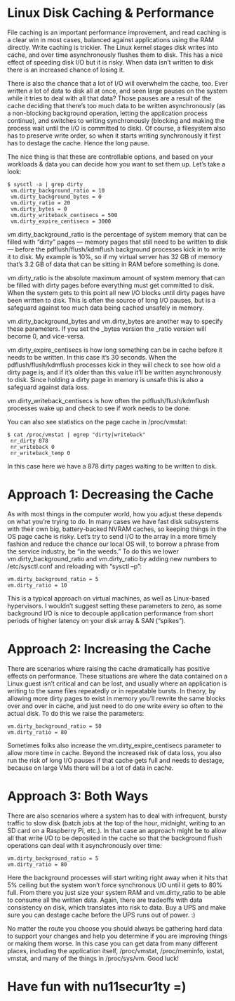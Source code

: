 # Linux Disk Caching & Performance
File caching is an important performance improvement, and read caching is a clear win in most cases, balanced against applications using the RAM directly. Write caching is trickier. The Linux kernel stages disk writes into cache, and over time asynchronously flushes them to disk. This has a nice effect of speeding disk I/O but it is risky. When data isn’t written to disk there is an increased chance of losing it.

There is also the chance that a lot of I/O will overwhelm the cache, too. Ever written a lot of data to disk all at once, and seen large pauses on the system while it tries to deal with all that data? Those pauses are a result of the cache deciding that there’s too much data to be written asynchronously (as a non-blocking background operation, letting the application process continue), and switches to writing synchronously (blocking and making the process wait until the I/O is committed to disk). Of course, a filesystem also has to preserve write order, so when it starts writing synchronously it first has to destage the cache. Hence the long pause.

The nice thing is that these are controllable options, and based on your workloads & data you can decide how you want to set them up. Let’s take a look:


```
$ sysctl -a | grep dirty
 vm.dirty_background_ratio = 10
 vm.dirty_background_bytes = 0
 vm.dirty_ratio = 20
 vm.dirty_bytes = 0
 vm.dirty_writeback_centisecs = 500
 vm.dirty_expire_centisecs = 3000

```
 
vm.dirty_background_ratio is the percentage of system memory that can be filled with “dirty” pages — memory pages that still need to be written to disk — before the pdflush/flush/kdmflush background processes kick in to write it to disk. My example is 10%, so if my virtual server has 32 GB of memory that’s 3.2 GB of data that can be sitting in RAM before something is done.

vm.dirty_ratio is the absolute maximum amount of system memory that can be filled with dirty pages before everything must get committed to disk. When the system gets to this point all new I/O blocks until dirty pages have been written to disk. This is often the source of long I/O pauses, but is a safeguard against too much data being cached unsafely in memory.

vm.dirty_background_bytes and vm.dirty_bytes are another way to specify these parameters. If you set the _bytes version the _ratio version will become 0, and vice-versa.

vm.dirty_expire_centisecs is how long something can be in cache before it needs to be written. In this case it’s 30 seconds. When the pdflush/flush/kdmflush processes kick in they will check to see how old a dirty page is, and if it’s older than this value it’ll be written asynchronously to disk. Since holding a dirty page in memory is unsafe this is also a safeguard against data loss.

vm.dirty_writeback_centisecs is how often the pdflush/flush/kdmflush processes wake up and check to see if work needs to be done.

You can also see statistics on the page cache in /proc/vmstat:


```
$ cat /proc/vmstat | egrep "dirty|writeback"
 nr_dirty 878
 nr_writeback 0
 nr_writeback_temp 0
```

In this case here we have a 878 dirty pages waiting to be written to disk.

# Approach 1: Decreasing the Cache

As with most things in the computer world, how you adjust these depends on what you’re trying to do. 
In many cases we have fast disk subsystems with their own big, battery-backed NVRAM caches, so keeping things in the OS page cache is risky. 
Let’s try to send I/O to the array in a more timely fashion and reduce the chance our local OS will, 
to borrow a phrase from the service industry, be “in the weeds.” 
To do this we lower vm.dirty_background_ratio and vm.dirty_ratio by adding new numbers to /etc/sysctl.conf and reloading with “sysctl –p”:


```
vm.dirty_background_ratio = 5
vm.dirty_ratio = 10
```

 
This is a typical approach on virtual machines, as well as Linux-based hypervisors. I wouldn’t suggest setting these parameters to zero, as some background I/O is nice to decouple application performance from short periods of higher latency on your disk array & SAN (“spikes”).

# Approach 2: Increasing the Cache

There are scenarios where raising the cache dramatically has positive effects on performance. 
These situations are where the data contained on a Linux guest isn’t critical and can be lost, 
and usually where an application is writing to the same files repeatedly or in repeatable bursts.
In theory, by allowing more dirty pages to exist in memory you’ll rewrite the same blocks over and over in cache, 
and just need to do one write every so often to the actual disk. To do this we raise the parameters:
 
```
vm.dirty_background_ratio = 50
vm.dirty_ratio = 80
```



Sometimes folks also increase the vm.dirty_expire_centisecs parameter to allow more time in cache. 
Beyond the increased risk of data loss, you also run the risk of long I/O pauses if that cache gets full and needs to destage,
 because on large VMs there will be a lot of data in cache.

# Approach 3: Both Ways

There are also scenarios where a system has to deal with infrequent, bursty traffic to slow disk (batch jobs at the top of the hour, midnight, 
writing to an SD card on a Raspberry Pi, etc.). 
In that case an approach might be to allow all that write I/O to be deposited in the cache so that the background flush operations can deal with it asynchronously over time:

```
vm.dirty_background_ratio = 5
vm.dirty_ratio = 80
```

Here the background processes will start writing right away when it hits that 5% ceiling but the system won’t force synchronous I/O until it gets to 80% full. 
From there you just size your system RAM and vm.dirty_ratio to be able to consume all the written data. Again, there are tradeoffs with data consistency on disk, 
which translates into risk to data. Buy a UPS and make sure you can destage cache before the UPS runs out of power. :)

No matter the route you choose you should always be gathering hard data to support your changes and help you determine if you are improving things or making them worse. 
In this case you can get data from many different places, including the application itself, /proc/vmstat, /proc/meminfo, iostat, vmstat, and many of the things in /proc/sys/vm. 
Good luck!


# Have fun with nu11secur1ty =)
